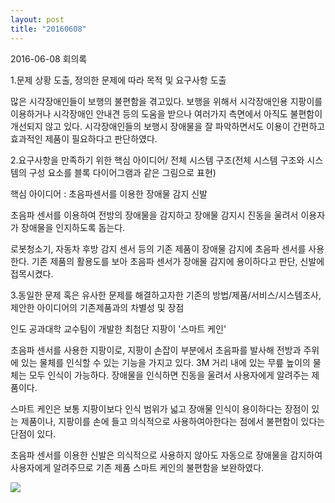 ```yaml
---
layout: post
title: "20160608"
---
```




2016-06-08 회의록



1.문제 상황 도출, 정의한 문제에 따라 목적 및 요구사항 도출



많은 시각장애인들이 보행의 불편함을 겪고있다. 보행을 위해서 시각장애인용 지팡이를 이용하거나 시각장애인 안내견 등의 도움을 받으나 여러가지 측면에서 아직도 불편함이 개선되지 않고 있다. 시각장애인들의 보행시 장애물을 잘 파악하면서도 이용이 간편하고 효과적인 제품이 필요하다고 판단하였다.



2.요구사항을 만족하기 위한 핵심 아이디어/ 전체 시스템 구조(전체 시스템 구조와 시스템의 구성 요소를 블록 다이어그램과 같은 그림으로 표현)



핵심 아이디어 : 초음파센서를 이용한 장애물 감지 신발



초음파 센서를 이용하여 전방의 장애물을 감지하고 장애물 감지시 진동을 울려서 이용자가 장애물을 인지하도록 돕는다.



로봇청소기, 자동차 후방 감지 센서 등의 기존 제품이 장애물 감지에 초음파 센서를 사용한다. 기존 제품의 활용도를 보아 초음파 센서가 장애물 감지에 용이하다고 판단, 신발에 접목시켰다.



3.동일한 문제 혹은 유사한 문제를 해결하고자한 기존의 방법/제품/서비스/시스템조사, 제안한 아이디어의 기존제품과의 차별성 및 장점



인도 공과대학 교수팀이 개발한 최첨단 지팡이 '스마트 케인'

초음파 센서를 사용한 지팡이로, 지팡이 손잡이 부분에서 초음파를 발사해 전방과 주위에 있는 물체를 인식할 수 있는 기능을 가지고 있다. 3M 거리 내에 있는 무릎 높이의 물체는 모두 인식이 가능하다. 장애물을 인식하면 진동을 울려서 사용자에게 알려주는 제품이다.



스마트 케인은 보통 지팡이보다 인식 범위가 넓고 장애물 인식이 용이하다는 장점이 있는 제품이나, 지팡이를 손에 들고 의식적으로 사용하여아한다는 점에서 불편함이 있다는 단점이 있다.



초음파 센서를 이용한 신발은 의식적으로 사용하지 않아도 자동으로 장애물을 감지하여 사용자에게 알려주므로 기존 제품 스마트 케인의 불편함을 보완하였다.


![](http://postfiles5.naver.net/20160608_196/dltmf3026_1465376630473o0LXb_JPEG/1.jpg)






